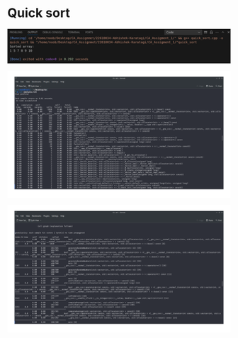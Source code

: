 # Quick sort

![alt text](output.png)

![alt text](Screenshot_20240729_235841.png)

![alt text](Screenshot_20240729_235904.png)